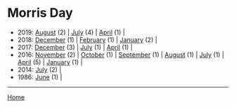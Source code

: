 # Morris Day

  * 2019: 
      [August](./morris-day-2019-08.md) (2) | 
      [July](./morris-day-2019-07.md) (4) | 
      [April](./morris-day-2019-04.md) (1) | 
  * 2018: 
      [December](./morris-day-2018-12.md) (1) | 
      [February](./morris-day-2018-02.md) (1) | 
      [January](./morris-day-2018-01.md) (2) | 
  * 2017: 
      [December](./morris-day-2017-12.md) (3) | 
      [July](./morris-day-2017-07.md) (1) | 
      [April](./morris-day-2017-04.md) (1) | 
  * 2016: 
      [November](./morris-day-2016-11.md) (2) | 
      [October](./morris-day-2016-10.md) (1) | 
      [September](./morris-day-2016-09.md) (1) | 
      [August](./morris-day-2016-08.md) (1) | 
      [July](./morris-day-2016-07.md) (1) | 
      [April](./morris-day-2016-04.md) (5) | 
      [January](./morris-day-2016-01.md) (1) | 
  * 2014: 
      [July](./morris-day-2014-07.md) (2) | 
  * 1986: 
      [June](./morris-day-1986-06.md) (1) | 

----

[Home](../)

